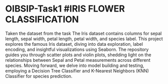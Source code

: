 # OIBSIP-Task1 #IRIS FLOWER CLASSIFICATION
Taken the dataset from the task  The Iris dataset contains columns for sepal length, sepal width, petal length, petal width, and species label.
This project explores the famous Iris dataset, diving into data exploration, label encoding, and insightful visualizations using Seaborn. The repository guides you through scatter plots and violin plots, shedding light on the relationships between Sepal and Petal measurements across different species. Moving forward, we delve into model building and testing, employing a Decision Tree Classifier and K-Nearest Neighbors (KNN) Classifier for species prediction.
